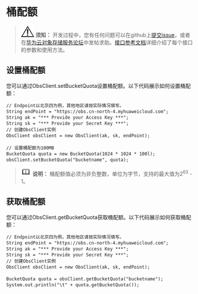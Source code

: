 # 桶配额<a name="obs_21_0410"></a>

>![](public_sys-resources/icon-notice.gif) **须知：** 
>开发过程中，您有任何问题可以在github上[提交issue](https://github.com/huaweicloud/huaweicloud-sdk-java-obs/issues)，或者在[华为云对象存储服务论坛](https://bbs.huaweicloud.com/forum/forum-620-1.html)中发帖求助。[接口参考文档](https://obssdk.obs.cn-north-1.myhuaweicloud.com/apidoc/cn/java/index.html)详细介绍了每个接口的参数和使用方法。

## 设置桶配额<a name="section8517109534"></a>

您可以通过ObsClient.setBucketQuota设置桶配额。以下代码展示如何设置桶配额：

```
// Endpoint以北京四为例，其他地区请按实际情况填写。
String endPoint = "https://obs.cn-north-4.myhuaweicloud.com";
String ak = "*** Provide your Access Key ***";
String sk = "*** Provide your Secret Key ***";
// 创建ObsClient实例
ObsClient obsClient = new ObsClient(ak, sk, endPoint);

// 设置桶配额为100MB
BucketQuota quota = new BucketQuota(1024 * 1024 * 100l);
obsClient.setBucketQuota("bucketname", quota);
```

>![](public_sys-resources/icon-note.gif) **说明：** 
>桶配额值必须为非负整数，单位为字节，支持的最大值为2<sup>63</sup>  - 1。

## 获取桶配额<a name="section105838221315"></a>

您可以通过ObsClient.getBucketQuota获取桶配额。以下代码展示如何获取桶配额：

```
// Endpoint以北京四为例，其他地区请按实际情况填写。
String endPoint = "https://obs.cn-north-4.myhuaweicloud.com";
String ak = "*** Provide your Access Key ***";
String sk = "*** Provide your Secret Key ***";
// 创建ObsClient实例
ObsClient obsClient = new ObsClient(ak, sk, endPoint);

BucketQuota quota = obsClient.getBucketQuota("bucketname");
System.out.println("\t" + quota.getBucketQuota());
```

